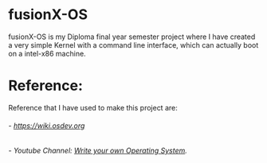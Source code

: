 # fusionX-OS
fusionX-OS is my Diploma final year semester project where I have created a very simple Kernel with a command line interface, which can actually boot on a intel-x86 machine. 

# Reference:
Reference that I have used to make this project are:
###### - https://wiki.osdev.org
###### - Youtube Channel: [Write your own Operating System](https://www.youtube.com/channel/UCQdZltW7bh1ta-_nCH7LWYw).
